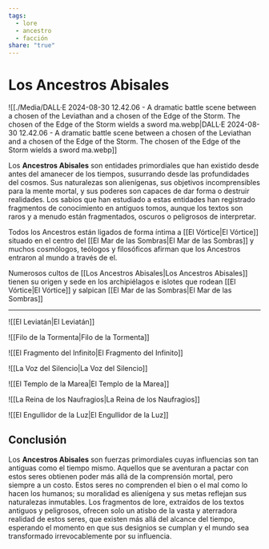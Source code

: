 ```yaml
---
tags:
  - lore
  - ancestro
  - facción
share: "true"
---
```


# Los Ancestros Abisales

![[./Media/DALL·E 2024-08-30 12.42.06 - A dramatic battle scene between a chosen of the Leviathan and a chosen of the Edge of the Storm. The chosen of the Edge of the Storm wields a sword ma.webp|DALL·E 2024-08-30 12.42.06 - A dramatic battle scene between a chosen of the Leviathan and a chosen of the Edge of the Storm. The chosen of the Edge of the Storm wields a sword ma.webp]]

Los **Ancestros Abisales** son entidades primordiales que han existido desde antes del amanecer de los tiempos, susurrando desde las profundidades del cosmos. Sus naturalezas son alienígenas, sus objetivos incomprensibles para la mente mortal, y sus poderes son capaces de dar forma o destruir realidades. Los sabios que han estudiado a estas entidades han registrado fragmentos de conocimiento en antiguos tomos, aunque los textos son raros y a menudo están fragmentados, oscuros o peligrosos de interpretar.

Todos los Ancestros están ligados de forma íntima a [[El Vórtice|El Vórtice]] situado en el centro del [[El Mar de las Sombras|El Mar de las Sombras]] y muchos cosmólogos, teólogos y filosóficos afirman que los Ancestros entraron al mundo a través de el. 

Numerosos cultos de [[Los Ancestros Abisales|Los Ancestros Abisales]] tienen su origen y sede en los archipiélagos e islotes que rodean [[El Vórtice|El Vórtice]] y salpican [[El Mar de las Sombras|El Mar de las Sombras]]

---

![[El Leviatán|El Leviatán]]

![[Filo de la Tormenta|Filo de la Tormenta]]

![[El Fragmento del Infinito|El Fragmento del Infinito]]

![[La Voz del Silencio|La Voz del Silencio]]

![[El Templo de la Marea|El Templo de la Marea]]

![[La Reina de los Naufragios|La Reina de los Naufragios]]

![[El Engullidor de la Luz|El Engullidor de la Luz]]

## **Conclusión**

Los **Ancestros Abisales** son fuerzas primordiales cuyas influencias son tan antiguas como el tiempo mismo. Aquellos que se aventuran a pactar con estos seres obtienen poder más allá de la comprensión mortal, pero siempre a un costo. Estos seres no comprenden el bien o el mal como lo hacen los humanos; su moralidad es alienígena y sus metas reflejan sus naturalezas inmutables. Los fragmentos de lore, extraídos de los textos antiguos y peligrosos, ofrecen solo un atisbo de la vasta y aterradora realidad de estos seres, que existen más allá del alcance del tiempo, esperando el momento en que sus designios se cumplan y el mundo sea transformado irrevocablemente por su influencia.